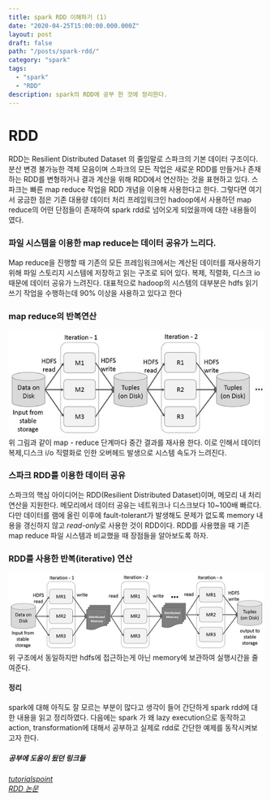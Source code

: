 ```yaml
---
title: spark RDD 이해하기 (1)
date: "2020-04-25T15:00:00.000.000Z"
layout: post
draft: false
path: "/posts/spark-rdd/"
category: "spark"
tags:
  - "spark"
  - "RDD"
description: spark의 RDD에 공부 한 것에 정리한다.  
---
```

# RDD
RDD는 Resilient Distributed Dataset 의 줄임말로 스파크의 기본 데이터 구조이다. 분산 변경 불가능한 객체 모음이며 스파크의 모든 작업은 새로운 RDD를 만들거나 존재하는 RDD를 변형하거나 결과 계산을 위해 RDD에서 연산하는 것을 표현하고 있다.
스파크는 빠른 map reduce 작업을 RDD 개념을 이용해 사용한다고 한다. 그렇다면 여기서 궁금한 점은 기존 대용량 데이터 처리 프레임워크인 hadoop에서 사용하던 map reduce의 어떤 단점들이 존재하여 spark rdd로 넘어오게 되었을까에 대한 내용들이 였다.

### 파일 시스템을 이용한 map reduce는 데이터 공유가 느리다.
Map reduce을 진행할 때 기존의 모든 프레임워크에서는 계산된 데이터를 재사용하기 위해 파일 스토리지 시스템에 저장하고 읽는 구조로 되어 있다.
복제, 직렬화, 디스크 io 때문에 데이터 공유가 느려진다. 대표적으로 hadoop의 시스템의 대부분은 hdfs 읽기 쓰기 작업을 수행하는데 90% 이상을 사용하고 있다고 한다

### map reduce의 반복연산
![iteratvie_mapreduce](iterative_operations_on_mapreduce.png)<br>
위 그림과 같이 map - reduce 단계마다 중간 결과를 재사용 한다. 이로 인해서 데이터 복제,디스크 i/o 직렬화로 인한 오버헤드 발생으로 시스템 속도가 느려진다.

### 스파크 RDD를 이용한 데이터 공유

스파크의 핵심 아이디어는 RDD(Resilient Distributed Dataset)이며, 메모리 내 처리 연산을 지원한다. 메모리에서 데이터 공유는 네트워크나 디스크보다 10~100배 빠르다.
다만 데이터를 램에 올린 이후에 fault-tolerant가 발생해도 문제가 없도록 memory 내용을 갱신하지 않고 *read-only*로 사용한 것이 RDD이다. RDD를 사용했을 때 기존 map reduce 파일 시스템과 비교했을 때 장점들을 알아보도록 하자.

### RDD를 사용한 반복(iterative) 연산
![iteratvie_mapreduce](iterative_operations_on_spark_rdd.jpg)<br>
위 구조에서 동일하지만 hdfs에 접근하는게 아닌 memory에 보관하여 실행시간을 줄여준다.

#### 정리
spark에 대해 아직도 잘 모르는 부분이 많다고 생각이 들어 간단하게 spark rdd에 대한 내용을 읽고 정리하였다.
다음에는 spark 가 왜 lazy execution으로 동작하고 action, transformation에 대해서 공부하고 실제로 rdd로 간단한 예제를 동작시켜보고자 한다.
 
##### 공부에 도움이 됬던 링크들
[*tutorialspoint*](https://www.tutorialspoint.com/apache_spark/apache_spark_rdd.html)<br>
[*RDD 논문*](http://citeseerx.ist.psu.edu/viewdoc/download?doi=10.1.1.420.2218&rep=rep1&type=pdf)
